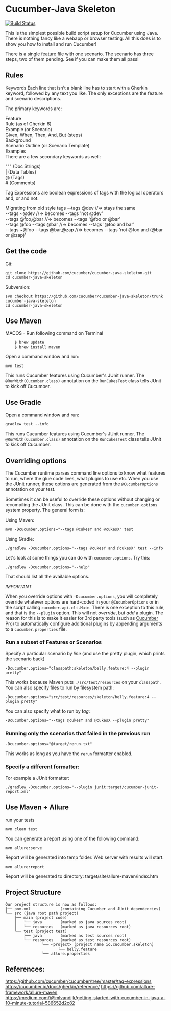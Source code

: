 # Cucumber-Java Skeleton

[![Build Status](https://travis-ci.org/cucumber/cucumber-java-skeleton.svg?branch=master)](https://travis-ci.org/cucumber/cucumber-java-skeleton)

This is the simplest possible build script setup for Cucumber using Java.
There is nothing fancy like a webapp or browser testing. All this does is to show you how
to install and run Cucumber!

There is a single feature file with one scenario. The scenario has three steps, two of them pending. See if you can make them all pass!

## Rules
Keywords
Each line that isn’t a blank line has to start with a Gherkin keyword, followed by any text you like. The only exceptions are the feature and scenario descriptions.

The primary keywords are:

Feature  
Rule (as of Gherkin 6)  
Example (or Scenario)  
Given, When, Then, And, But (steps)  
Background  
Scenario Outline (or Scenario Template)  
Examples  
There are a few secondary keywords as well:  

""" (Doc Strings)  
| (Data Tables)  
@ (Tags)  
\# (Comments)  


Tag Expressions are boolean expressions of tags with the logical operators and, or and not.

Migrating from old style tags
--tags @dev  //=> stays the same  
--tags ~@dev //=> becomes --tags 'not @dev'  
--tags @foo,@bar //=> becomes --tags '@foo or @bar'  
--tags @foo --tags @bar //=> becomes --tags '@foo and bar'  
--tags ~@foo --tags @bar,@zap //=> becomes --tags 'not @foo and (@bar or @zap)'  


## Get the code

Git:

    git clone https://github.com/cucumber/cucumber-java-skeleton.git
    cd cucumber-java-skeleton

Subversion:

    svn checkout https://github.com/cucumber/cucumber-java-skeleton/trunk cucumber-java-skeleton
    cd cucumber-java-skeleton

## Use Maven

MACOS - Run following command on Terminal
```
    $ brew update  
    $ brew install maven
```

Open a command window and run:

    mvn test

This runs Cucumber features using Cucumber's JUnit runner. The `@RunWith(Cucumber.class)` annotation on the `RunCukesTest`
class tells JUnit to kick off Cucumber.

## Use Gradle

Open a command window and run:

    gradlew test --info

This runs Cucumber features using Cucumber's JUnit runner. The `@RunWith(Cucumber.class)` annotation on the `RunCukesTest`
class tells JUnit to kick off Cucumber.

## Overriding options

The Cucumber runtime parses command line options to know what features to run, where the glue code lives, what plugins to use etc.
When you use the JUnit runner, these options are generated from the `@CucumberOptions` annotation on your test.

Sometimes it can be useful to override these options without changing or recompiling the JUnit class. This can be done with the
`cucumber.options` system property. The general form is:

Using Maven:

    mvn -Dcucumber.options="--tags @cukesY and @cukesX" test

Using Gradle:

    ./gradlew -Dcucumber.options="--tags @cukesY and @cukesX" test --info

Let's look at some things you can do with `cucumber.options`. Try this:

    ./gradlew -Dcucumber.options="--help"

That should list all the available options.

*IMPORTANT*

When you override options with `-Dcucumber.options`, you will completely override whatever options are hard-coded in
your `@CucumberOptions` or in the script calling `cucumber.api.cli.Main`. There is one exception to this rule, and that
is the `--plugin` option. This will not _override_, but _add_ a plugin. The reason for this is to make it easier
for 3rd party tools (such as [Cucumber Pro](https://cucumber.pro/)) to automatically configure additional plugins by appending arguments to a `cucumber.properties`
file.

### Run a subset of Features or Scenarios

Specify a particular scenario by *line* (and use the pretty plugin, which prints the scenario back)

    -Dcucumber.options="classpath:skeleton/belly.feature:4 --plugin pretty"

This works because Maven puts `./src/test/resources` on your `classpath`.
You can also specify files to run by filesystem path:

    -Dcucumber.options="src/test/resources/skeleton/belly.feature:4 --plugin pretty"

You can also specify what to run by *tag*:

    -Dcucumber.options="--tags @cukesY and @cukesX --plugin pretty"

### Running only the scenarios that failed in the previous run

    -Dcucumber.options="@target/rerun.txt"

This works as long as you have the `rerun` formatter enabled.

### Specify a different formatter:

For example a JUnit formatter:

    ./gradlew -Dcucumber.options="--plugin junit:target/cucumber-junit-report.xml"


## Use Maven + Allure

run your tests
```
mvn clean test  
```
You can generate a report using one of the following command:
```
mvn allure:serve  
```
Report will be generated into temp folder. Web server with results will start.
```
mvn allure:report
```
Report will be generated tо directory: target/site/allure-maven/index.htm

## Project Structure
````text
Our project structure is now as follows:  
├── pom.xml             (containing Cucumber and JUnit dependencies)
└── src (java root path project)
    ├── main (project code)
    │   └── java        (marked as java sources root)
    │   └── resources   (marked as java resources root)
    └── test (project test)
        ├── java        (marked as test sources root)
        └── resources   (marked as test resources root)
                └── <project> (project name io.cucumber.skeleton)
                       └── belly.feature
                └── allure.properties
````

## References:  

https://github.com/cucumber/cucumber/tree/master/tag-expressions
https://cucumber.io/docs/gherkin/reference/
https://github.com/allure-framework/allure-maven  
https://medium.com/\@mlvandijk/getting-started-with-cucumber-in-java-a-10-minute-tutorial-586652d2c82